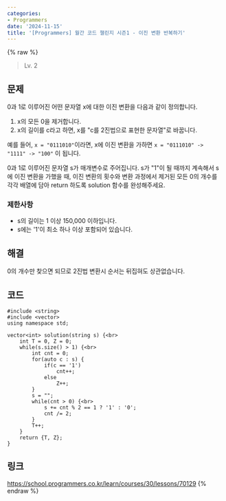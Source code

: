 ```yaml
---
categories:
- Programmers
date: '2024-11-15'
title: '[Programmers] 월간 코드 챌린지 시즌1 - 이진 변환 반복하기'
---
```


{% raw %}
> Lv. 2<br>

## 문제
0과 1로 이루어진 어떤 문자열 x에 대한 이진 변환을 다음과 같이 정의합니다.

1.  x의 모든 0을 제거합니다.
2.  x의 길이를 c라고 하면, x를 "c를 2진법으로 표현한 문자열"로 바꿉니다.

예를 들어,  `x = "0111010"`이라면, x에 이진 변환을 가하면  `x = "0111010" -> "1111" -> "100"`  이 됩니다.<br>

0과 1로 이루어진 문자열 s가 매개변수로 주어집니다. s가 "1"이 될 때까지 계속해서 s에 이진 변환을 가했을 때, 이진 변환의 횟수와 변환 과정에서 제거된 모든 0의 개수를 각각 배열에 담아 return 하도록 solution 함수를 완성해주세요.

### 제한사항
-   s의 길이는 1 이상 150,000 이하입니다.
-   s에는 '1'이 최소 하나 이상 포함되어 있습니다.

## 해결
0의 개수만 찾으면 되므로 2진법 변환시 순서는 뒤집혀도 상관없습니다.

## 코드
```
#include <string>
#include <vector>
using namespace std;

vector<int> solution(string s) {<br>
    int T = 0, Z = 0;
    while(s.size() > 1) {<br>
        int cnt = 0;
        for(auto c : s) {
            if(c == '1')
                cnt++;
            else
                Z++;
        }
        s = "";
        while(cnt > 0) {<br>
            s += cnt % 2 == 1 ? '1' : '0';
            cnt /= 2;
        }
        T++;
    }
    return {T, Z};
}
```

## 링크
https://school.programmers.co.kr/learn/courses/30/lessons/70129
{% endraw %}